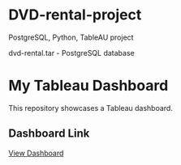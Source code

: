 # DVD-rental-project
PostgreSQL, Python, TableAU project

dvd-rental.tar - PostgreSQL database

# My Tableau Dashboard

This repository showcases a Tableau dashboard.

## Dashboard Link

[View Dashboard](https://public.tableau.com/profile/vladislav.bleis#!/vizhome/Dvd_rental_dashboard/Dashboard)

